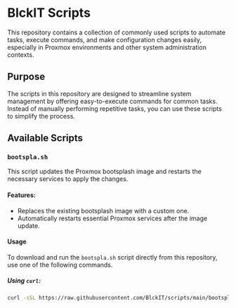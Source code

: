 # BlckIT Scripts

This repository contains a collection of commonly used scripts to automate tasks, execute commands, and make configuration changes easily, especially in Proxmox environments and other system administration contexts.

## Purpose

The scripts in this repository are designed to streamline system management by offering easy-to-execute commands for common tasks. Instead of manually performing repetitive tasks, you can use these scripts to simplify the process.

## Available Scripts

### `bootspla.sh`

This script updates the Proxmox bootsplash image and restarts the necessary services to apply the changes.

#### Features:
- Replaces the existing bootsplash image with a custom one.
- Automatically restarts essential Proxmox services after the image update.
  
#### Usage

To download and run the `bootspla.sh` script directly from this repository, use one of the following commands.

##### Using `curl`:
```bash
curl -sSL https://raw.githubusercontent.com/BlckIT/scripts/main/bootspla.sh | bash

